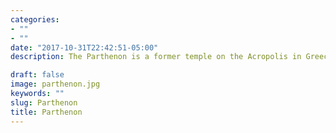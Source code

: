 ```yaml
---
categories:
- ""
- ""
date: "2017-10-31T22:42:51-05:00"
description: The Parthenon is a former temple on the Acropolis in Greece dedicated to the goddess Athena, the protector of Athens. Construction started in 447 BC when the Athenian Empire was at the peak of its power. It was completed in 438 BC, although decoration of the building continued until 432 BC. Today it is considered one of the most important historical monuments and it is a tourist attraction for people from all around the world. [Source](https://en.wikipedia.org/wiki/Parthenon)

draft: false
image: parthenon.jpg
keywords: ""
slug: Parthenon
title: Parthenon
---
```

